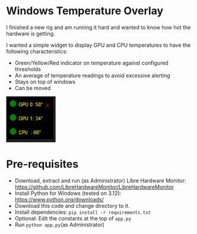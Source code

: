 # Windows Temperature Overlay

I finished a new rig and am running it hard and wanted to know how hot the hardware is getting.

I wanted a simple widget to display GPU and CPU temperatures to have the following characteristics:
- Green/Yellow/Red indicator on temperature against configured thresholds
- An average of temperature readings to avoid excessive alerting
- Stays on top of windows
- Can be moved

![Interface Screenshot](/demo.png)

# Pre-requisites
- Download, extract and run (as Administrator) Libre Hardware Monitor: https://github.com/LibreHardwareMonitor/LibreHardwareMonitor
- Install Python for Windows (tested on 3.12): https://www.python.org/downloads/
- Download this code and change directory to it.
- Install dependencies: `pip install -r requirements.txt`
- Optional: Edit the constants at the top of `app.py`
- Run `python app.py`(as Administrator)

